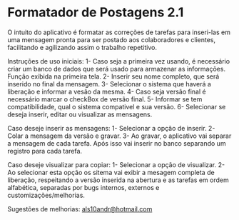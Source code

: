 # Formatador de Postagens 2.1

O intuito do aplicativo é formatar as correções de tarefas para inseri-las em uma mensagem pronta para ser postado aos colaboradores e clientes, facilitando e agilizando assim o trabalho repetitivo.


Instruções de uso iniciais: 
1- Caso seja a primeira vez usando, é necessário criar um banco de dados que será usado para armazenar as informações. Função exibida na primeira tela. 
2- Inserir seu nome completo, que será inserido no final da mensagem. 
3- Selecionar o sistema que haverá a liberação e informar a vesão da mesma. 
4- Caso seja versão final é necessário marcar o checkBox de versão final. 
5- Informar se tem compatibilidade, qual o sistema compativel e sua versão. 
6- Selecionar se deseja inserir, editar ou visualizar as mensagens.

Caso deseje inserir as mensagens: 
1- Selecionar a opção de inserir. 
2- Colar a mensagem da versão e gravar.
3- Ao gravar, o aplicativo vai separar a mensagem de cada tarefa. Após isso vai inserir no banco separando um registro para cada tarefa.

Caso deseje visualizar para copiar: 
1- Selecionar a opção de visualizar. 
2- Ao selecionar esta opção os sitema vai exibir a mesagem completa de liberação, respeitando a versão inserida na abertura e as tarefas em ordem alfabética, separadas por bugs internos, externos e customizações/melhorias.

Sugestões de melhorias: als10andr@hotmail.com
